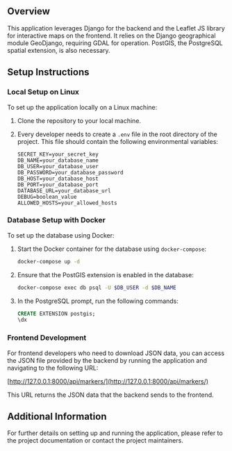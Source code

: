 ## Overview

This application leverages Django for the backend and the Leaflet JS library for interactive maps on the frontend. It relies on the Django geographical module GeoDjango, requiring GDAL for operation. PostGIS, the PostgreSQL spatial extension, is also necessary.

## Setup Instructions

### Local Setup on Linux

To set up the application locally on a Linux machine:

1. Clone the repository to your local machine.
2. Every developer needs to create a `.env` file in the root directory of the project. This file should contain the following environmental variables:

    ```env
    SECRET_KEY=your_secret_key
    DB_NAME=your_database_name
    DB_USER=your_database_user
    DB_PASSWORD=your_database_password
    DB_HOST=your_database_host
    DB_PORT=your_database_port
    DATABASE_URL=your_database_url
    DEBUG=boolean_value
    ALLOWED_HOSTS=your_allowed_hosts
    ```

### Database Setup with Docker

To set up the database using Docker:

1. Start the Docker container for the database using `docker-compose`:

    ```bash
    docker-compose up -d
    ```

2. Ensure that the PostGIS extension is enabled in the database:

    ```bash
    docker-compose exec db psql -U $DB_USER -d $DB_NAME
    ```

3. In the PostgreSQL prompt, run the following commands:

    ```sql
    CREATE EXTENSION postgis;
    \dx
    ```

### Frontend Development

For frontend developers who need to download JSON data, you can access the JSON file provided by the backend by running the application and navigating to the following URL:

[http://127.0.0.1:8000/api/markers/](http://127.0.0.1:8000/api/markers/)

This URL returns the JSON data that the backend sends to the frontend.

## Additional Information

For further details on setting up and running the application, please refer to the project documentation or contact the project maintainers.
